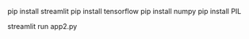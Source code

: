 pip install streamlit 
pip install tensorflow
pip install numpy 
pip install PIL

streamlit run app2.py
